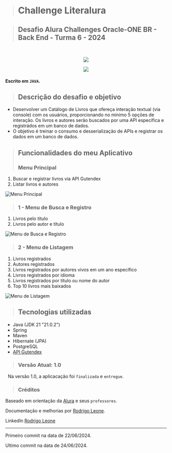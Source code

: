 > # Challenge Literalura

> ## Desafio Alura Challenges Oracle-ONE BR - Back End - Turma 6 - 2024

&nbsp;
<p align="center">
   <img src="https://img.shields.io/badge/ STATUS-LANÇADO (desenvolvido)-brightgreen"/>
</p>
<p align="center">
   <img src="https://img.shields.io/badge/ STATUS-VERSÃO 1.0-brightgreen"/>
</p>

#### Escrito em `JAVA`.

> ## Descrição do desafio e objetivo
- Desenvolver um Catálogo de Livros que ofereça interação textual (via console) com os usuários, proporcionando no mínimo 5 opções de interação. 
Os livros e autores serão buscados por uma API específica e registrádos em um banco de dados.
- O objetivo é treinar o consumo e desserialização de APIs e registrar os dados em um banco de dados.

> ## Funcionalidades do meu Aplicativo
> ### Menu Principal
1. Buscar e registrar livros via API Gutendex
2. Listar livros e autores

![Menu Principal](https://github.com/Rodrigo-Leone/LiterAlura_Catalogo-de-livros/assets/157995982/2093f0f5-9a4c-4e0b-905a-b0e0b8fc199d)

> ### 1 - Menu de Busca e Registro
1. Livros pelo título
2. Livros pelo autor e título

![Menu de Busca e Registro](https://github.com/Rodrigo-Leone/LiterAlura_Catalogo-de-livros/assets/157995982/53ace1b9-faa1-46e1-8c94-b715c049d01a)

> ### 2 - Menu de Listagem
1. Livros registrados
2. Autores registrados
3. Livros registrados por autores vivos em um ano específico
4. Livros registrados por idioma
5. Livros registrados por título ou nome do autor
6. Top 10 livros mais baixados

![Menu de Listagem](https://github.com/Rodrigo-Leone/LiterAlura_Catalogo-de-livros/assets/157995982/26b2fb69-aadc-4e35-bfce-b493ef5e33d1)

> ## Tecnologias utilizadas
- Java (JDK 21 "21.0.2")
- Spring
- Maven
- Hibernate (JPA)
- PostgreSQL
- [API Gutendex](https://gutendex.com)

> ### Versão Atual: 1.0
&nbsp;
Na versão 1.0, a aplicacação foi `finalizada` e `entregue`.

> ### Créditos
Baseado em orientação da [Alura](https://www.alura.com.br/) e seus `professores`.

Documentação e melhorias por [Rodrigo Leone](https://github.com/Rodrigo-Leone).

LinkedIn [Rodrigo Leone](https://www.linkedin.com/in/rodrigo-leone/)

---

Primeiro commit na data de 22/06/2024.

Ultimo commit na data de 24/06/2024.
